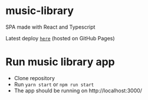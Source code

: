 # music-library
SPA made with React and Typescript

Latest deploy [`here`](https://danielvital19.github.io/music-library/) (hosted on GitHub Pages)
 

# Run music library app

- Clone repository
- Run `yarn start` or `npm run start`
- The app should be running on http://localhost:3000/


